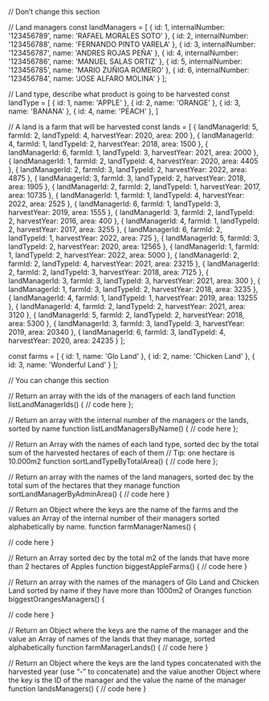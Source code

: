  // Don’t change this section

// Land managers
const landManagers = [
    { id: 1, internalNumber: '123456789', name: 'RAFAEL MORALES SOTO' },
    { id: 2, internalNumber: '123456788', name: 'FERNANDO PINTO VARELA' },
    { id: 3, internalNumber: '123456787', name: 'ANDRES ROJAS PEÑA' },
    { id: 4, internalNumber: '123456786', name: 'MANUEL SALAS ORTIZ' },
    { id: 5, internalNumber: '123456785', name: 'MARIO ZUÑIGA ROMERO' },
    { id: 6, internalNumber: '123456784', name: 'JOSE ALFARO MOLINA' }
];

// Land type, describe what product is going to be harvested
const landType = [
    { id: 1, name: 'APPLE' },
    { id: 2, name: 'ORANGE' },
    { id: 3, name: 'BANANA' },
    { id: 4, name: 'PEACH' },
]

// A land is a farm that will be harvested
const lands = [
    { landManagerId: 5, farmId: 2, landTypeId: 4, harvestYear: 2020, area: 200 },
    { landManagerId: 4, farmId: 1, landTypeId: 2, harvestYear: 2018, area: 1500 },
    { landManagerId: 6, farmId: 1, landTypeId: 3, harvestYear: 2021, area: 2000 },
    { landManagerId: 1, farmId: 2, landTypeId: 4, harvestYear: 2020, area: 4405 },
    { landManagerId: 2, farmId: 3, landTypeId: 2, harvestYear: 2022, area: 4875 },
    { landManagerId: 3, farmId: 3, landTypeId: 2, harvestYear: 2018, area: 1905 },
    { landManagerId: 2, farmId: 2, landTypeId: 1, harvestYear: 2017, area: 10735 },
    { landManagerId: 1, farmId: 1, landTypeId: 4, harvestYear: 2022, area: 2525 },
    { landManagerId: 6, farmId: 1, landTypeId: 3, harvestYear: 2019, area: 1555 },
    { landManagerId: 3, farmId: 2, landTypeId: 2, harvestYear: 2016, area: 400 },
    { landManagerId: 4, farmId: 1, landTypeId: 2, harvestYear: 2017, area: 3255 },
    { landManagerId: 6, farmId: 2, landTypeId: 1, harvestYear: 2022, area: 725 },
    { landManagerId: 5, farmId: 3, landTypeId: 2, harvestYear: 2020, area: 12565 },
    { landManagerId: 1, farmId: 1, landTypeId: 2, harvestYear: 2022, area: 5000 },
    { landManagerId: 2, farmId: 2, landTypeId: 4, harvestYear: 2021, area: 23215 },
    { landManagerId: 2, farmId: 2, landTypeId: 3, harvestYear: 2018, area: 7125 },
    { landManagerId: 3, farmId: 3, landTypeId: 3, harvestYear: 2021, area: 300 },
    { landManagerId: 1, farmId: 3, landTypeId: 2, harvestYear: 2018, area: 3235 },
    { landManagerId: 4, farmId: 1, landTypeId: 1, harvestYear: 2019, area: 13255 },
    { landManagerId: 4, farmId: 2, landTypeId: 2, harvestYear: 2021, area: 3120 },
    { landManagerId: 5, farmId: 2, landTypeId: 2, harvestYear: 2018, area: 5300 },
    { landManagerId: 3, farmId: 3, landTypeId: 3, harvestYear: 2019, area: 20340 },
    { landManagerId: 6, farmId: 3, landTypeId: 4, harvestYear: 2020, area: 24235 }
];

const farms = [
    { id: 1, name: 'Glo Land' },
    { id: 2, name: 'Chicken Land' },
    { id: 3, name: 'Wonderful Land' }
];

// You can change this section


// Return an array with the ids of the managers of each land
function listLandManagerIds() {
	// code here
};

// Return an array with the internal number of the managers or the lands, sorted by name
function listLandManagersByName() {
    // code here
};

// Return an Array with the names of each land type, sorted dec by the total sum of the harvested hectares of each of them
// Tip: one hectare is 10.000m2
function sortLandTypeByTotalArea() {
// code here
};

// Return an array with the names of the land managers, sorted dec by the total sum of the hectares that they manage
function sortLandManagerByAdminArea() {
    // code here
}

// Return an Object where the keys are the name of the farms and the values an Array of the internal number of their managers sorted alphabetically by name.
function farmManagerNames() {

   // code here
}

// Return an Array sorted dec by the total m2 of the lands that have more than 2 hectares of Apples
function biggestAppleFarms() {
 // code here
}

// Return an array with the names of the managers of Glo Land and Chicken Land sorted by name if they have more than 1000m2 of Oranges
function biggestOrangesManagers() {

   // code here
}

// Return an Object where the keys are the name of the manager and the value an Array of names of the lands that they manage, sorted alphabetically
function farmManagerLands() {
    // code here
}



// Return an Object where the keys are the land types concatenated with the harvested year (use “-” to concatenate) and the value another Object where the key is the ID of the manager and the value the name of the manager
function landsManagers() {
    // code here
}
